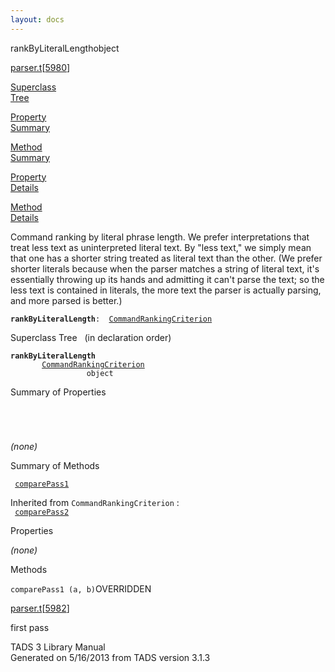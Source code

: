 ```yaml
---
layout: docs
---
```

<span class="title">rankByLiteralLength</span><span class="type">object</span>

[parser.t](../file/parser.t.html)\[[5980](../source/parser.t.html#5980)\]

[Superclass  
Tree](#_SuperClassTree_)

[Property  
Summary](#_PropSummary_)

[Method  
Summary](#_MethodSummary_)

[Property  
Details](#_Properties_)

[Method  
Details](#_Methods_)

<div class="fdesc">

Command ranking by literal phrase length. We prefer interpretations that
treat less text as uninterpreted literal text. By "less text," we simply
mean that one has a shorter string treated as literal text than the
other. (We prefer shorter literals because when the parser matches a
string of literal text, it's essentially throwing up its hands and
admitting it can't parse the text; so the less text is contained in
literals, the more text the parser is actually parsing, and more parsed
is better.)

**`rankByLiteralLength`**` :   `[`CommandRankingCriterion`](../object/CommandRankingCriterion.html)

</div>

<span id="_SuperClassTree_"></span>

<div class="mjhd">

<span class="hdln">Superclass Tree</span>   (in declaration order)

</div>

**`rankByLiteralLength`**  
`         `[`CommandRankingCriterion`](../object/CommandRankingCriterion.html)  
`                 object`  
<span id="_PropSummary_"></span>

<div class="mjhd">

<span class="hdln">Summary of Properties</span>  

</div>

` `

` `

*(none)* <span id="_MethodSummary_"></span>

<div class="mjhd">

<span class="hdln">Summary of Methods</span>  

</div>

` `[`comparePass1`](#comparePass1)`  `

Inherited from `CommandRankingCriterion` :  
` `[`comparePass2`](../object/CommandRankingCriterion.html#comparePass2)`  `

<span id="_Properties_"></span>

<div class="mjhd">

<span class="hdln">Properties</span>  

</div>

*(none)* <span id="_Methods_"></span>

<div class="mjhd">

<span class="hdln">Methods</span>  

</div>

<span id="comparePass1"></span>

`comparePass1 (a, b)`<span class="rem">OVERRIDDEN</span>

[parser.t](../file/parser.t.html)\[[5982](../source/parser.t.html#5982)\]

<div class="desc">

first pass

</div>

<div class="ftr">

TADS 3 Library Manual  
Generated on 5/16/2013 from TADS version 3.1.3

</div>
